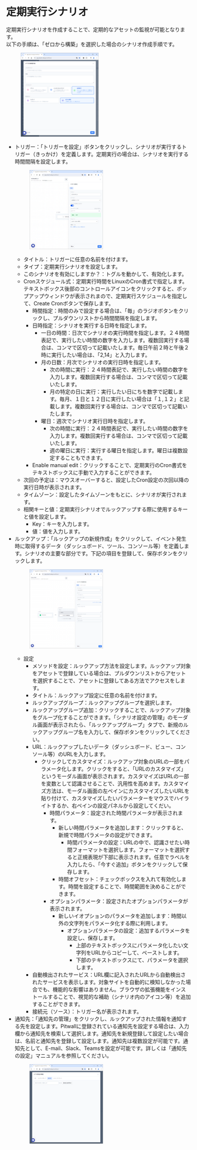 # 定期実行シナリオ
定期実行シナリオを作成することで、定期的なアセットの監視が可能となります。  
以下の手順は、「ゼロから構築」を選択した場合のシナリオ作成手順です。<figure><img src="../../.gitbook/assets/ScheduledScenario_jp.png" width="50%" alt="定期実行シナリオ"></figure>
- トリガー：「トリガーを設定」ボタンをクリックし、シナリオが実行するトリガー（きっかけ）を定義します。定期実行の場合は、シナリオを実行する時間間隔を設定します。<figure><img src="../../.gitbook/assets/ScheduledScenarioTriggerSetting_jp.png" width="50%" alt="トリガー設定"></figure>
    - タイトル：トリガーに任意の名前を付けます。
    - タイプ：定期実行シナリオを設定します。
    - このシナリオを有効にしますか？：トグルを動かして、有効化します。
    - Cronスケジュール式：定期実行時間をLinuxのCron書式で指定します。テキストボックス後部のコントロールアイコンをクリックすると、ポップアップウィンドウが表示されまので、定期実行スケジュールを指定して、Create Cronボタンで保存します。
        - 時間指定：時間のみで設定する場合は、「毎」のラジオボタンをクリックし、プルダウンリストから時間間隔を指定します。
        - 日時指定：シナリオを実行する日時を指定します。
            - 一日の時間：日次でシナリオの実行時間を指定します。２４時間表記で、実行したい時間の数字を入力します。複数回実行する場合は、コンマで区切って記載いたします。毎日午前２時と午後２時に実行したい場合は、「2,14」と入力します。
            - 月の日数：月次でシナリオの実行日時を指定します。
                - 次の時間に実行：２４時間表記で、実行したい時間の数字を入力します。複数回実行する場合は、コンマで区切って記載いたします。
                - 月の特定の日に実行：実行したい日にちを数字で記載します。毎月、１日と１２日に実行したい場合は「１,１２」と記載します。複数回実行する場合は、コンマで区切って記載いたします。
            - 曜日：週次でシナリオ実行日時を指定します。
                - 次の時間に実行：２４時間表記で、実行したい時間の数字を入力します。複数回実行する場合は、コンマで区切って記載いたします。
                - 週の曜日に実行：実行する曜日を指定します。曜日は複数設定することもできます。
        - Enable manual edit：クリックすることで、定期実行のCron書式をテキストボックスに手動で入力することができます。
    - 次回の予定は：マウスオーバーすると、設定したCron設定の次回以降の実行日時が表示されます。
    - タイムゾーン：設定したタイムゾーンをもとに、シナリオが実行されます。
    - 相関キーと値：定期実行シナリオでルックアップする際に使用するキーと値を設定します。
        - Key：キーを入力します。
        - 値：値を入力します。
- ルックアップ：「ルックアップの新規作成」をクリックして、イベント発生時に取得するデータ（ダッシュボード、ツール、コンソール等）を定義します。シナリオの主要な部分です。下記の項目を登録して、保存ボタンをクリックします。<figure><img src="../../.gitbook/assets/Lookupconfig_jp.png" width="50%" alt="ルックアップ設定"></figure>
    - 設定
        - メソッドを設定：ルックアップ方法を設定します。ルックアップ対象をアセットで登録している場合は、プルダウンリストからアセットを選択することで、アセットに登録してある方法でアクセスをします。
        - タイトル：ルックアップ設定に任意の名前を付けます。
        - ルックアップグループ：ルックアップグループを選択します。
        - ルックアップグループ追加：クリックすることで、ルックアップ対象をグループ化することができます。「シナリオ設定の管理」のモーダル画面が表示されたら、「ルックアップグループ」タブで、新規のルックアップグループ名を入力して、保存ボタンをクリックしてください。
        - URL：ルックアップしたいデータ（ダッシュボード、ビュー、コンソール等）のURLを入力します。
            - クリックしてカスタマイズ：ルックアップ対象のURLの一部をパラメータ化します。クリックをすると、「URLのカスタマイズ」というモーダル画面が表示されます。カスタマイズはURLの一部を変数として認識させることで、汎用性を高めます。カスタマイズ方法は、モーダル画面の左ペインにカスタマイズしたいURLを貼り付けて、カスタマイズしたいパラメーターをマウスでハイライトするか、右ペインの設定パネルから設定してくだい。
                - 時間パラメータ：設定された時間パラメータが表示されます。
                    - 新しい時間パラメータを追加します：クリックすると、新規で時間パラメータの設定ができます。
                        - 時間パラメータの設定：URLの中で、認識させたい時間フォーマットを選択します。フォーマットを選択すると正規表現が下部に表示されます。任意でラベルを入力したら、「今すぐ追加」ボタンをクリックして保存します。
                    - 時間オフセット：チェックボックスを入れて有効化します。時間を設定することで、時間範囲を決めることができます。
                - オプションパラメータ：設定されたオプションパラメータが表示されます。
                    - 新しいイオプションのパラメータを追加します：時間以外の文字列をパラメータ化する際に利用します。
                        - オプションパラメータの設定：追加するパラメータを設定し、保存します。
                            - 上部のテキストボックスにパラメータ化したい文字列をURLからコピーして、ペーストします。
                            - 下部のテキストボックスにて、パラメータを選択します。
        - 自動検出されたサービス：URL欄に記入されたURLから自動検出されたサービスを表示します。対象サイトを自動的に検知しなかった場合でも、機能的な影響はありません。ブラウザの拡張機能をインストールすることで、視覚的な補助（シナリオ内のアイコン等）を追加することができます。
        - 接続元（ソース）：トリガー名が表示されます。
- 通知先：「通知先の管理」をクリックし、ルックアップされた情報を通知する先を設定します。Pitwallに登録されている通知先を設定する場合は、入力欄から通知先を検索して選択します。通知先を新規登録して設定したい場合は、名前と通知先を登録して設定します。通知先は複数設定が可能です。通知先として、E-mail、Slack、Teamsを設定が可能です。詳しくは「通知先の設定」マニュアルを参照してください。<figure><img src="../../.gitbook/assets/ScenarioNotificationSetting.png" width="50%" alt="通知先設定"></figure>
